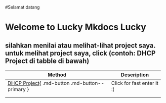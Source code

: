 #Selamat datang

# Welcome to Lucky Mkdocs Lucky

## silahkan menilai atau melihat-lihat project saya. untuk melihat project saya, click (contoh: DHCP Project di tabble di bawah)

| Method      | Description                          |
| ----------- | ------------------------------------ |
| [DHCP Project](/DHCP-Project/){ .md-button .md-button--primary } | Click for fast enter it :)  |
|       |  |
|    | |




